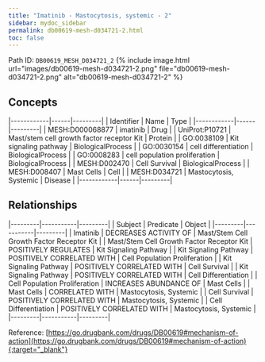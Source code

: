 ```yaml
---
title: "Imatinib - Mastocytosis, systemic - 2"
sidebar: mydoc_sidebar
permalink: db00619-mesh-d034721-2.html
toc: false 
---
```



Path ID: `DB00619_MESH_D034721_2`
{% include image.html url="images/db00619-mesh-d034721-2.png" file="db00619-mesh-d034721-2.png" alt="db00619-mesh-d034721-2" %}

## Concepts

|------------|------|---------|
| Identifier | Name | Type    |
|------------|------|---------|
| MESH:D000068877 | imatinib | Drug |
| UniProt:P10721 | Mast/stem cell growth factor receptor Kit | Protein |
| GO:0038109 | Kit signaling pathway | BiologicalProcess |
| GO:0030154 | cell differentiation | BiologicalProcess |
| GO:0008283 | cell population proliferation | BiologicalProcess |
| MESH:D002470 | Cell Survival | BiologicalProcess |
| MESH:D008407 | Mast Cells | Cell |
| MESH:D034721 | Mastocytosis, Systemic | Disease |
|------------|------|---------|

## Relationships

|---------|-----------|---------|
| Subject | Predicate | Object  |
|---------|-----------|---------|
| Imatinib | DECREASES ACTIVITY OF | Mast/Stem Cell Growth Factor Receptor Kit |
| Mast/Stem Cell Growth Factor Receptor Kit | POSITIVELY REGULATES | Kit Signaling Pathway |
| Kit Signaling Pathway | POSITIVELY CORRELATED WITH | Cell Population Proliferation |
| Kit Signaling Pathway | POSITIVELY CORRELATED WITH | Cell Survival |
| Kit Signaling Pathway | POSITIVELY CORRELATED WITH | Cell Differentiation |
| Cell Population Proliferation | INCREASES ABUNDANCE OF | Mast Cells |
| Mast Cells | CORRELATED WITH | Mastocytosis, Systemic |
| Cell Survival | POSITIVELY CORRELATED WITH | Mastocytosis, Systemic |
| Cell Differentiation | POSITIVELY CORRELATED WITH | Mastocytosis, Systemic |
|---------|-----------|---------|

Reference: [https://go.drugbank.com/drugs/DB00619#mechanism-of-action](https://go.drugbank.com/drugs/DB00619#mechanism-of-action){:target="_blank"}